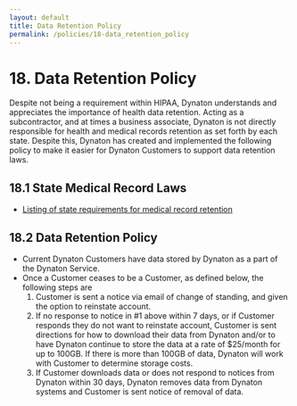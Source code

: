 ```yaml
---
layout: default
title: Data Retention Policy
permalink: /policies/18-data_retention_policy
---
```


# 18. Data Retention Policy

Despite not being a requirement within HIPAA, Dynaton understands and appreciates the importance of health data retention. Acting as a subcontractor, and at times a business associate, Dynaton is not directly responsible for health and medical records retention as set forth by each state. Despite this, Dynaton has created and implemented the following policy to make it easier for Dynaton Customers to support data retention laws.

## 18.1 State Medical Record Laws

- [Listing of state requirements for medical record retention](http://www.healthit.gov/sites/default/files/appa7-1.pdf)

## 18.2 Data Retention Policy

- Current Dynaton Customers have data stored by Dynaton as a part of the Dynaton Service.
- Once a Customer ceases to be a Customer, as defined below, the following steps are
  1. Customer is sent a notice via email of change of standing, and given the option to reinstate account.
  2. If no response to notice in #1 above within 7 days, or if Customer responds they do not want to reinstate account, Customer is sent directions for how to download their data from Dynaton and/or to have Dynaton continue to store the data at a rate of \$25/month for up to 100GB. If there is more than 100GB of data, Dynaton will work with Customer to determine storage costs.
  3. If Customer downloads data or does not respond to notices from Dynaton within 30 days, Dynaton removes data from Dynaton systems and Customer is sent notice of removal of data.
